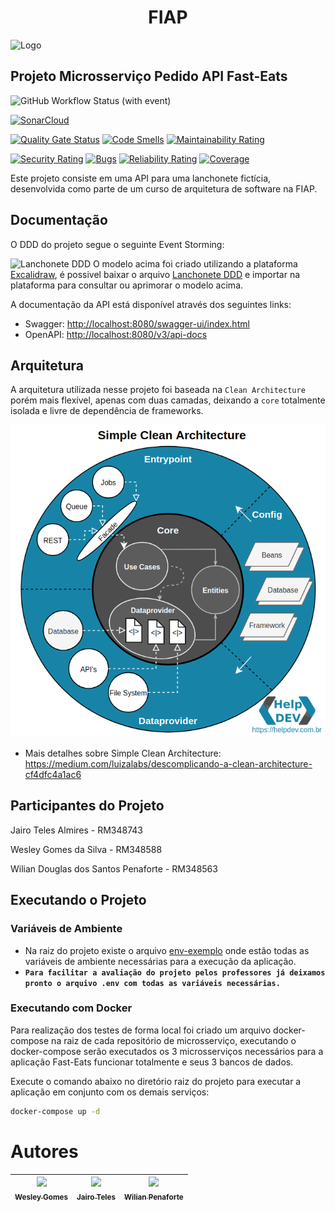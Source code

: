 <div align="center">
  <h1>FIAP</h1>
</div>

![Logo](imgs/postech.gif)

## Projeto Microsserviço Pedido API Fast-Eats

![GitHub Workflow Status (with event)](https://img.shields.io/github/actions/workflow/status/FIAP-Grupo56-SOAT1/MICROSERV_PEDIDO_FAST-EATS/main-pipeline.yml?logo=github)

[![SonarCloud](https://sonarcloud.io/images/project_badges/sonarcloud-white.svg)](https://sonarcloud.io/summary/new_code?id=FIAP-Grupo56-SOAT1_MICROSERV_PEDIDO_FAST-EATS)

[![Quality Gate Status](https://sonarcloud.io/api/project_badges/measure?project=FIAP-Grupo56-SOAT1_MICROSERV_PEDIDO_FAST-EATS&metric=alert_status)](https://sonarcloud.io/summary/new_code?id=FIAP-Grupo56-SOAT1_MICROSERV_PEDIDO_FAST-EATS) [![Code Smells](https://sonarcloud.io/api/project_badges/measure?project=FIAP-Grupo56-SOAT1_MICROSERV_PEDIDO_FAST-EATS&metric=code_smells)](https://sonarcloud.io/summary/new_code?id=FIAP-Grupo56-SOAT1_MICROSERV_PEDIDO_FAST-EATS) [![Maintainability Rating](https://sonarcloud.io/api/project_badges/measure?project=FIAP-Grupo56-SOAT1_MICROSERV_PEDIDO_FAST-EATS&metric=sqale_rating)](https://sonarcloud.io/summary/new_code?id=FIAP-Grupo56-SOAT1_MICROSERV_PEDIDO_FAST-EATS)

[![Security Rating](https://sonarcloud.io/api/project_badges/measure?project=FIAP-Grupo56-SOAT1_MICROSERV_PEDIDO_FAST-EATS&metric=security_rating)](https://sonarcloud.io/summary/new_code?id=FIAP-Grupo56-SOAT1_MICROSERV_PEDIDO_FAST-EATS) [![Bugs](https://sonarcloud.io/api/project_badges/measure?project=FIAP-Grupo56-SOAT1_MICROSERV_PEDIDO_FAST-EATS&metric=bugs)](https://sonarcloud.io/summary/new_code?id=FIAP-Grupo56-SOAT1_MICROSERV_PEDIDO_FAST-EATS) [![Reliability Rating](https://sonarcloud.io/api/project_badges/measure?project=FIAP-Grupo56-SOAT1_MICROSERV_PEDIDO_FAST-EATS&metric=reliability_rating)](https://sonarcloud.io/summary/new_code?id=FIAP-Grupo56-SOAT1_MICROSERV_PEDIDO_FAST-EATS) [![Coverage](https://sonarcloud.io/api/project_badges/measure?project=FIAP-Grupo56-SOAT1_MICROSERV_PEDIDO_FAST-EATS&metric=coverage)](https://sonarcloud.io/summary/new_code?id=FIAP-Grupo56-SOAT1_MICROSERV_PEDIDO_FAST-EATS)

Este projeto consiste em uma API para uma lanchonete fictícia, desenvolvida como parte de um curso de arquitetura de software na FIAP.

## Documentação

O DDD do projeto segue o seguinte Event Storming:

![Lanchonete DDD](docs/fase2/Lanchonete_DDD.svg)
O modelo acima foi criado utilizando a plataforma [Excalidraw](https://excalidraw.com), é possivel baixar o arquivo [Lanchonete DDD](docs/fase2/Lanchonete_DDD.excalidraw) e importar na plataforma para consultar ou aprimorar o modelo acima.

A documentação da API está disponível através dos seguintes links:

- Swagger: [http://localhost:8080/swagger-ui/index.html](http://localhost:8080/swagger-ui/index.html)
- OpenAPI: [http://localhost:8080/v3/api-docs](http://localhost:8080/v3/api-docs)

## Arquitetura

A arquitetura utilizada nesse projeto foi baseada na `Clean Architecture` porém mais flexível,
apenas com duas camadas, deixando a `core` totalmente isolada e livre de dependência de frameworks.

<p align="center">
    <img src="imgs/clean-arch.png">
</p>

- Mais detalhes sobre Simple Clean Architecture: https://medium.com/luizalabs/descomplicando-a-clean-architecture-cf4dfc4a1ac6

## Participantes do Projeto

Jairo Teles Almires - RM348743

Wesley Gomes da Silva - RM348588

Wilian Douglas dos Santos Penaforte - RM348563

## Executando o Projeto

### Variáveis de Ambiente

- Na raiz do projeto existe o arquivo [env-exemplo](env-exemplo) onde estão todas as variáveis de ambiente necessárias para a execução da aplicação.
- **`Para facilitar a avaliação do projeto pelos professores já deixamos pronto o arquivo .env com todas as variáveis necessárias.`**

### Executando com Docker
Para realização dos testes de forma local foi criado um arquivo docker-compose na raiz de cada repositório de microsserviço, executando o docker-compose serão executados os 3 microsserviços necessários para a aplicação Fast-Eats funcionar totalmente e seus 3 bancos de dados.

Execute o comando abaixo no diretório raiz do projeto para executar a aplicação em conjunto com os demais serviços:

```bash
docker-compose up -d
```

# Autores

| [<img src="https://avatars.githubusercontent.com/u/47258234?v=4" width=115><br><sub>Wesley Gomes</sub>](https://github.com/Wesley-Gomes) | [<img src="https://avatars.githubusercontent.com/u/5077265?v=4" width=115><br><sub>Jairo Teles</sub>](https://github.com/hardtelles) | [<img src="https://avatars.githubusercontent.com/u/9051956?v=4" width=115><br><sub>Wilian Penaforte</sub>](https://github.com/wilianpenaforte) |
| :--------------------------------------------------------------------------------------------------------------------------------------: | :----------------------------------------------------------------------------------------------------------------------------------: | :--------------------------------------------------------------------------------------------------------------------------------------------: |
